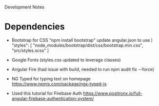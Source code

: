 Development Notes

# Dependencies

- Bootstrap for CSS
"npm install bootstrap"
update angular.json to use )
    "styles": [
            "node_modules/bootstrap/dist/css/bootstrap.min.css",
            "src/styles.scss"
    ]

- Google Fonts (styles.css updated to leverage classes)
- Angular Fire (had issue with build, needed to run npm audit fix --force)
- NG Typed for typing text on homepage https://www.npmjs.com/package/ngx-typed-js
- Used this tutorial for Firebase Auth https://www.positronx.io/full-angular-firebase-authentication-system/
